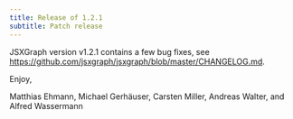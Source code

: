 ```yaml
---
title: Release of 1.2.1
subtitle: Patch release
---
```


JSXGraph version v1.2.1 contains a few bug fixes, see <https://github.com/jsxgraph/jsxgraph/blob/master/CHANGELOG.md>.

Enjoy, 

Matthias Ehmann, Michael Gerhäuser, Carsten Miller, Andreas Walter, and Alfred Wassermann
